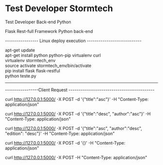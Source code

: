 # Test Developer Stormtech
Test Developer Back-end Python

Flask Rest-full Framework
Python back-end


----------------- Linux deploy execution ----------------------------

apt-get update<br>
apt-get install python python-pip virtualenv curl<br>
virtualenv stormtech_env<br>
source activate stormtech_env/bin/activate<br>
pip install flask flask-restful<br>
python teste.py<br>

--------------------------------------------------------------------

-----------------Client Request --------------------------------------------

curl http://127.0.0.1:5000/ -X POST -d '{"title":"asc"}'  -H "Content-Type: application/json" 

curl http://127.0.0.1:5000/ -X POST -d '{"title":"desc", "author":"asc"}'  -H "Content-Type: application/json" 

curl http://127.0.0.1:5000/ -X POST -d '{"title":"asc", "author":"desc", "edition": "desc"}'  -H "Content-Type: application/json" 

curl http://127.0.0.1:5000/ -X POST -d '{}'  -H "Content-Type: application/json" 

curl http://127.0.0.1:5000/ -X POST  -H "Content-Type: application/json" 
